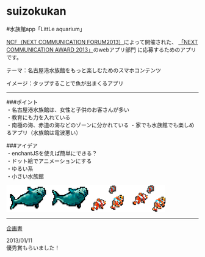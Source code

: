 suizokukan
==========

#水族館app「LittLe aquarium」

  [NCF（NEXT COMMUNICATION FORUM2013）](http://www.tokai.nttdocomo.co.jp/ncf/pc/index.html)によって開催された、
[「NEXT COMMUNICATION AWARD 2013」](http://www.tokai.nttdocomo.co.jp/ncf/pc/award/index.html)のwebアプリ部門
に応募するためのアプリです。  

  テーマ：名古屋港水族館をもっと楽しむためのスマホコンテンツ  
  
  
  イメージ：タップすることで魚が出まくるアプリ  
  

  ---
  
###ポイント  
  ・名古屋港水族館は、女性と子供のお客さんが多い  
  ・教育にも力を入れている  
  ・南極の海、赤道の海などのゾーンに分かれている 
  ・家でも水族館でも楽しめるアプリ（水族館は電波悪い）    
  
###アイデア  
  ・enchantJSを使えば簡単にできる？  
  ・ドット絵でアニメーションにする  
  ・ゆるい系  
  ・小さい水族館 
  
   ![ベルーガ](img/fish_anime/beruga.png)![クマノミ](img/fish_anime/kumanomi.png)
  
  ---
  
  [企画書](/企画書.pdf)
  
  2013/01/11  
  優秀賞もらいました！
